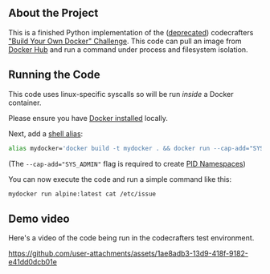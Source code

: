 ## About the Project
This is a finished Python implementation of the ([deprecated][deprecation-url]) codecrafters 
["Build Your Own Docker" Challenge][build-your-own-docker-url]. This code can pull an image from 
[Docker Hub](https://hub.docker.com/) and run a command under process and filesystem isolation.

## Running the Code
This code uses linux-specific syscalls so will be run _inside_ a Docker container.

Please ensure you have [Docker installed](https://docs.docker.com/get-docker/)
locally.

Next, add a [shell alias](https://shapeshed.com/unix-alias/):

```sh
alias mydocker='docker build -t mydocker . && docker run --cap-add="SYS_ADMIN" mydocker'
```

(The `--cap-add="SYS_ADMIN"` flag is required to create
[PID Namespaces](https://man7.org/linux/man-pages/man7/pid_namespaces.7.html))

You can now execute the code and run a simple command like this:

```sh
mydocker run alpine:latest cat /etc/issue
```

## Demo video
Here's a video of the code being run in the codecrafters test environment.

https://github.com/user-attachments/assets/1ae8adb3-13d9-418f-9182-e41dd0dcb01e

[build-your-own-docker-url]: https://codecrafters.io/challenges/docker
[deprecation-url]: https://forum.codecrafters.io/t/docker-challenge-is-deprecated/626
